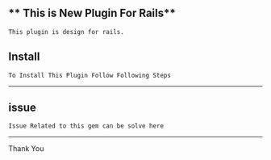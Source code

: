 ** This is New Plugin For Rails**
---------------------------------

```shell
This plugin is design for rails.
```

**Install**
-----------

```shell
To Install This Plugin Follow Following Steps
```

***

**issue**
---------

```shell
Issue Related to this gem can be solve here
```

***

Thank You
